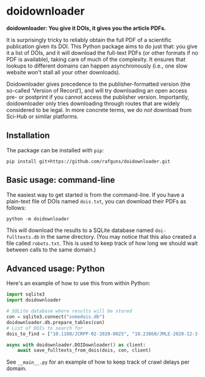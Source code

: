 # doidownloader

**doidownloader: You give it DOIs, it gives you the article PDFs.**

It is surprisingly tricky to reliably obtain the full PDF of a scientific
publication given its DOI. This Python package aims to do just that: you give it a list of
DOIs, and it will download the full-text PDFs (or other formats if no PDF is
available), taking care of much of the complexity. It ensures that lookups to
different domains can happen asynchronously (i.e., one slow website won't stall all
your other downloads).

Doidownloader gives precedence to the publisher-formatted version (the so-called ‘Version of Record’),
and will try downloading an open access pre- or postprint if you cannot access the publisher version.
Importantly, doidownloader only tries downloading through routes that are widely
considered to be legal. In more concrete terms, we do *not* download from Sci-Hub or
similar platforms.

## Installation

The package can be installed with `pip`:

```console
pip install git+https://github.com/rafguns/doidownloader.git
```

## Basic usage: command-line

The easiest way to get started is from the command-line.
If you have a plain-text file of DOIs named `dois.txt`, you can download their PDFs as follows:

```console
python -m doidownloader
```

This will download the results to a SQLite database named `doi-fulltexts.db` in the same directory.
(You may notice that this also created a file called `robots.txt`. This is used to keep track of how long
we should wait between calls to the same domain.)


## Advanced usage: Python

Here's an example of how to use this from within Python:

```python
import sqlite3
import doidownloader

# SQLite database where results will be stored
con = sqlite3.connect("somedois.db")
doidownloader.db.prepare_tables(con)
# List of DOIs to search for
dois_to_find = ["10.1108/JCRPP-02-2020-0025", "10.23860/JMLE-2020-12-3-1"]

async with doidownloader.DOIDownloader() as client:
    await save_fulltexts_from_dois(dois, con, client)
```

See `__main__.py` for an example of how to keep track of crawl delays per domain.